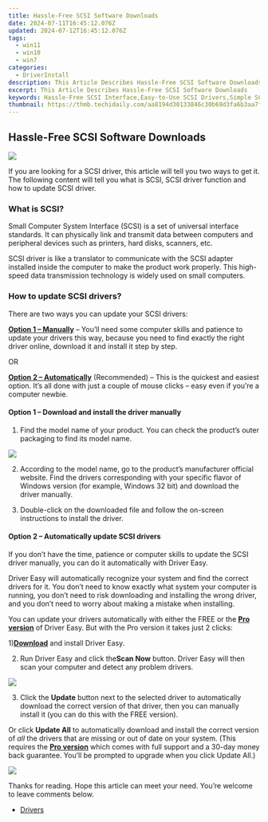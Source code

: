 ```yaml
---
title: Hassle-Free SCSI Software Downloads
date: 2024-07-11T16:45:12.076Z
updated: 2024-07-12T16:45:12.076Z
tags:
  - win11
  - win10
  - win7
categories:
  - DriverInstall
description: This Article Describes Hassle-Free SCSI Software Downloads
excerpt: This Article Describes Hassle-Free SCSI Software Downloads
keywords: Hassle-Free SCSI Interface,Easy-to-Use SCSI Drivers,Simple SCSI Software Installation,Free SCSI Utility Tools,Lightweight SCSI Configuration Software,Quick SCSI Data Management Solutions,Seamless SCSI Integration Software
thumbnail: https://thmb.techidaily.com/aa8194d30133846c30b69d3fa6b3aa7f371a453476495ae4ef096fc69d325fda.jpg
---
```


## Hassle-Free SCSI Software Downloads

![](https://images.drivereasy.com/wp-content/uploads/2019/04/4-1024x779.jpg)

 If you are looking for a SCSI driver, this article will tell you two ways to get it.  
 The following content will tell you what is SCSI, SCSI driver function and how to update SCSI driver.

### What is SCSI?

 Small Computer System Interface (SCSI) is a set of universal interface standards. It can physically link and transmit data between computers and peripheral devices such as printers, hard disks, scanners, etc.

 SCSI driver is like a translator to communicate with the SCSI adapter installed inside the computer to make the product work properly. This high-speed data transmission technology is widely used on small computers.

### How to update SCSI drivers?

There are two ways you can update your SCSI drivers:

[**Option 1 – Manually**](#op1) – You’ll need some computer skills and patience to update your drivers this way, because you need to find exactly the right driver online, download it and install it step by step.

OR

[**Option 2 – Automatically**](#op2) (Recommended) – This is the quickest and easiest option. It’s all done with just a couple of mouse clicks – easy even if you’re a computer newbie.

#### Option 1 – Download and install the driver manually

 1) Find the model name of your product. You can check the product’s outer packaging to find its model name.

![](https://images.drivereasy.com/wp-content/uploads/2019/04/3-1024x779.jpg)

 2) According to the model name, go to the product’s manufacturer official website. Find the drivers corresponding with your specific flavor of Windows version (for example, Windows 32 bit) and download the driver manually.

 3) Double-click on the downloaded file and follow the on-screen instructions to install the driver.

#### Option 2 – Automatically update SCSI drivers

 If you don’t have the time, patience or computer skills to update the SCSI driver manually, you can do it automatically with Driver Easy.

 Driver Easy will automatically recognize your system and find the correct drivers for it. You don’t need to know exactly what system your computer is running, you don’t need to risk downloading and installing the wrong driver, and you don’t need to worry about making a mistake when installing.

 You can update your drivers automatically with either the FREE or the [**Pro version**](https://tools.techidaily.com/drivereasy/download/) of Driver Easy. But with the Pro version it takes just 2 clicks:

 1)[**Download**](https://tools.techidaily.com/drivereasy/download/) and install Driver Easy.

 2) Run Driver Easy and click the**Scan Now** button. Driver Easy will then scan your computer and detect any problem drivers.

![](https://images.drivereasy.com/wp-content/uploads/2019/04/Snap67-4.jpg)

 3) Click the **Update**  button next to the selected driver to automatically download the correct version of that driver, then you can manually install it (you can do this with the FREE version).

 Or click **Update All** to automatically download and install the correct version of _all_ the drivers that are missing or out of date on your system. (This requires the **[Pro version](https://tools.techidaily.com/drivereasy/download/)**  which comes with full support and a 30-day money back guarantee. You’ll be prompted to upgrade when you click Update All.)

![](https://images.drivereasy.com/wp-content/uploads/2019/04/Snap810.jpg)

 Thanks for reading. Hope this article can meet your need. You’re welcome to leave comments below.

* [Drivers](https://tools.techidaily.com/drivereasy/download/)

<ins class="adsbygoogle"
     style="display:block"
     data-ad-format="autorelaxed"
     data-ad-client="ca-pub-7571918770474297"
     data-ad-slot="1223367746"></ins>



<ins class="adsbygoogle"
     style="display:block"
     data-ad-client="ca-pub-7571918770474297"
     data-ad-slot="8358498916"
     data-ad-format="auto"
     data-full-width-responsive="true"></ins>


